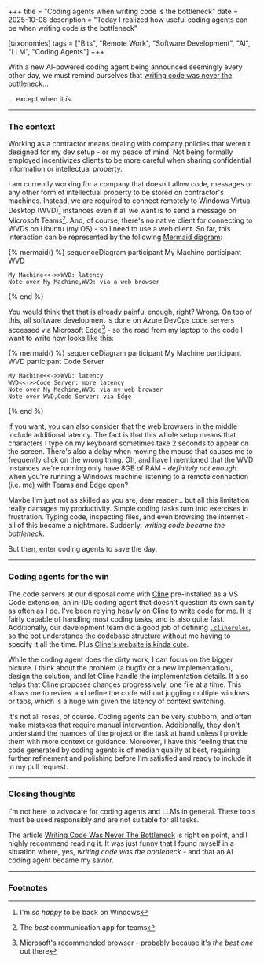 +++
title = "Coding agents when writing code is the bottleneck"
date = 2025-10-08
description = "Today I realized how useful coding agents can be when writing code _is_ the bottleneck"

[taxonomies]
tags = ["Bits", "Remote Work", "Software Development", "AI", "LLM", "Coding Agents"]
+++

With a new AI-powered coding agent being announced seemingly every other day, we must remind ourselves that [writing code was never the bottleneck](https://ordep.dev/posts/writing-code-was-never-the-bottleneck)...

... except when it _is_.

---

### The context

Working as a contractor means dealing with company policies that weren't designed for my dev setup - or my peace of mind. Not being formally employed incentivizes clients to be more careful when sharing confidential information or intellectual property.

I am currently working for a company that doesn't allow code, messages or any other form of intellectual property to be stored on contractor's machines. Instead, we are required to connect remotely to Windows Virtual Desktop (WVD)[^1] instances even if all we want is to send a message on Microsoft Teams[^2]. And, of course, there's no native client for connecting to WVDs on Ubuntu (my OS) - so I need to use a web client. So far, this interaction can be represented by the following [Mermaid diagram](https://mermaid.js.org/):

{% mermaid() %}
sequenceDiagram
    participant My Machine
    participant WVD

    My Machine<<->>WVD: latency
    Note over My Machine,WVD: via a web browser
{% end %}

You would think that that is already painful enough, right? Wrong. On top of this, all software development is done on Azure DevOps code servers accessed via Microsoft Edge[^3] - so the road from my laptop to the code I want to write now looks like this:

{% mermaid() %}
sequenceDiagram
    participant My Machine
    participant WVD
    participant Code Server

    My Machine<<->>WVD: latency
    WVD<<->>Code Server: more latency
    Note over My Machine,WVD: via my web browser
    Note over WVD,Code Server: via Edge
{% end %}

If you want, you can also consider that the web browsers in the middle include additional latency. The fact is that this whole setup means that characters I type on my keyboard sometimes take 2 seconds to appear on the screen. There's also a delay when moving the mouse that causes me to frequently click on the wrong thing. Oh, and have I mentioned that the WVD instances we're running only have 8GB of RAM - _definitely not enough_ when you're running a Windows machine listening to a remote connection (i.e. me) with Teams and Edge open?

Maybe I'm just not as skilled as you are, dear reader... but all this limitation really damages my productivity. Simple coding tasks turn into exercises in frustration. Typing code, inspecting files, and even browsing the internet - all of this became a nightmare. Suddenly, _writing code became the bottleneck_.

But then, enter coding agents to save the day.

---

### Coding agents for the win

The code servers at our disposal come with [Cline](https://cline.bot/) pre-installed as a VS Code extension, an in-IDE coding agent that doesn't question its own sanity as often as I do. I've been relying heavily on Cline to write code for me. It is fairly capable of handling most coding tasks, and is also quite fast. Additionally, our development team did a good job of defining [`.clinerules`](https://docs.cline.bot/features/cline-rules), so the bot understands the codebase structure without me having to specify it all the time. Plus [Cline's website is kinda cute](https://web.archive.org/web/20251004184616/https://cline.bot/).

While the coding agent does the dirty work, I can focus on the bigger picture. I think about the problem (a bugfix or a new implementation), design the solution, and let Cline handle the implementation details. It also helps that Cline proposes changes progressively, one file at a time. This allows me to review and refine the code without juggling multiple windows or tabs, which is a huge win given the latency of context switching.

It's not all roses, of course. Coding agents can be very stubborn, and often make mistakes that require manual intervention. Additionally, they don't understand the nuances of the project or the task at hand unless I provide them with more context or guidance. Moreover, I have this feeling that the code generated by coding agents is of median quality at best, requiring further refinement and polishing before I'm satisfied and ready to include it in my pull request.

---

### Closing thoughts

I'm not here to advocate for coding agents and LLMs in general. These tools must be used responsibly and are not suitable for all tasks.

The article [Writing Code Was Never The Bottleneck](https://ordep.dev/posts/writing-code-was-never-the-bottleneck) is right on point, and I highly recommend reading it. It was just funny that I found myself in a situation where, yes, _writing code was the bottleneck_ - and that an AI coding agent became my savior.

---

### Footnotes

[^1]: I'm _so happy_ to be back on Windows
[^2]: The _best_ communication app for teams
[^3]: Microsoft's recommended browser - probably because it's _the best one_ out there
